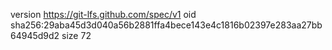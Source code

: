 version https://git-lfs.github.com/spec/v1
oid sha256:29aba45d3d040a56b2881ffa4bece143e4c1816b02397e283aa27bb64945d9d2
size 72
